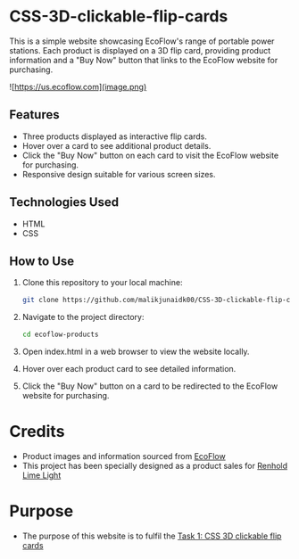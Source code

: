 # CSS-3D-clickable-flip-cards

This is a simple website showcasing EcoFlow's range of portable power stations. Each product is displayed on a 3D flip card, providing product information and a "Buy Now" button that links to the EcoFlow website for purchasing.

![https://us.ecoflow.com](image.png)

## Features

- Three products displayed as interactive flip cards.
- Hover over a card to see additional product details.
- Click the "Buy Now" button on each card to visit the EcoFlow website for purchasing.
- Responsive design suitable for various screen sizes.

## Technologies Used

- HTML
- CSS

## How to Use

1. Clone this repository to your local machine:

   ```bash
   git clone https://github.com/malikjunaidk00/CSS-3D-clickable-flip-cards.git
2. Navigate to the project directory:
   ```bash
   cd ecoflow-products
3. Open index.html in a web browser to view the website locally.
4. Hover over each product card to see detailed information.
5. Click the "Buy Now" button on a card to be redirected to the EcoFlow website for purchasing.

# Credits
- Product images and information sourced from [EcoFlow](https://us.ecolflow.com)
- This project has been specially designed as a product sales for [Renhold Lime Light](https://github.com/Lime-Light-TechLead/)

# Purpose
- The purpose of this website is to fulfil the [Task 1: CSS 3D clickable flip cards ](https://github.com/Lime-Light-TechLead/CSS-3D-clickable-flip-cards)
